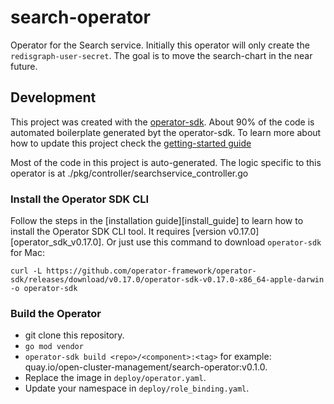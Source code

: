 # search-operator
Operator for the Search service.
Initially this operator will only create the `redisgraph-user-secret`.  The goal is to move the search-chart in the near future.

## Development

This project was created with the [operator-sdk](https://github.com/operator-framework/operator-sdk).  About 90% of the code is automated boilerplate generated byt the operator-sdk.
To learn more about how to update this project check the [getting-started guide](https://github.com/operator-framework/getting-started)

Most of the code in this project is auto-generated.  The logic specific to this operator is at ./pkg/controller/searchservice_controller.go

### Install the Operator SDK CLI

Follow the steps in the [installation guide][install_guide] to learn how to install the Operator SDK CLI tool. It requires [version v0.17.0][operator_sdk_v0.17.0].
Or just use this command to download `operator-sdk` for Mac:
```
curl -L https://github.com/operator-framework/operator-sdk/releases/download/v0.17.0/operator-sdk-v0.17.0-x86_64-apple-darwin -o operator-sdk
```

### Build the Operator

- git clone this repository.
- `go mod vendor`
- `operator-sdk build <repo>/<component>:<tag>` for example: quay.io/open-cluster-management/search-operator:v0.1.0.
- Replace the image in `deploy/operator.yaml`.
- Update your namespace in `deploy/role_binding.yaml`.
